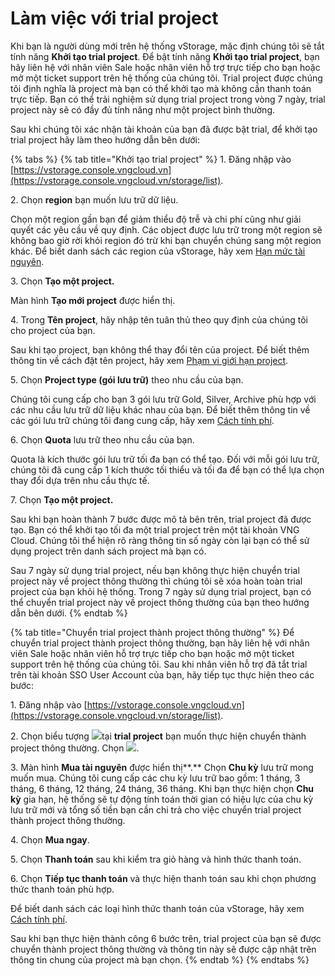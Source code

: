 # Làm việc với trial project

Khi bạn là người dùng mới trên hệ thống vStorage, mặc định chúng tôi sẽ tắt tính năng **Khởi tạo trial project**. Để bật tính năng **Khởi tạo trial project**, bạn hãy liên hệ với nhân viên Sale hoặc nhân viên hỗ trợ trực tiếp cho bạn hoặc mở một ticket support trên hệ thống của chúng tôi. Trial project được chúng tôi định nghĩa là project mà bạn có thể khởi tạo mà không cần thanh toán trực tiếp. Bạn có thể trải nghiệm sử dụng trial project trong vòng 7 ngày, trial project này sẽ có đầy đủ tính năng như một project bình thường.&#x20;

Sau khi chúng tôi xác nhận tài khoản của bạn đã được bật trial, để khởi tạo trial project hãy làm theo hướng dẫn bên dưới:

{% tabs %}
{% tab title="Khởi tạo trial project" %}
1\. Đăng nhập vào [https://vstorage.console.vngcloud.vn](https://vstorage.console.vngcloud.vn/storage/list).

2\. Chọn **region** bạn muốn lưu trữ dữ liệu.

Chọn một region gần bạn để giảm thiểu độ trễ và chi phí cũng như giải quyết các yêu cầu về quy định. Các object được lưu trữ trong một region sẽ không bao giờ rời khỏi region đó trừ khi bạn chuyển chúng sang một region khác. Để biết danh sách các region của vStorage, hãy xem [Hạn mức tài nguyên](../han-muc-tai-nguyen.md).

3\. Chọn **Tạo một project.**

Màn hình **Tạo mới project** được hiển thị.

4\. Trong **Tên project**, hãy nhập tên tuân thủ theo quy định của chúng tôi cho project của bạn.&#x20;

Sau khi tạo project, bạn không thể thay đổi tên của project. Để biết thêm thông tin về cách đặt tên project, hãy xem [Phạm vi giới hạn project](lam-viec-voi-project/pham-vi-gioi-han-project.md).

5\. Chọn **Project type (gói lưu trữ)** theo nhu cầu của bạn.

Chúng tôi cung cấp cho bạn 3 gói lưu trữ Gold, Silver, Archive phù hợp với các nhu cầu lưu trữ dữ liệu khác nhau của bạn. Để biết thêm thông tin về các gói lưu trữ chúng tôi đang cung cấp, hãy xem [Cách tính phí](../cach-tinh-phi/).

6\. Chọn **Quota** lưu trữ theo nhu cầu của bạn.

Quota là kích thước gói lưu trữ tối đa bạn có thể tạo. Đối với mỗi gói lưu trữ, chúng tôi đã cung cấp 1 kích thước tối thiểu và tối đa để bạn có thể lựa chọn thay đổi dựa trên nhu cầu thực tế.

7\. Chọn **Tạo một project.**

Sau khi bạn hoàn thành 7 bước được mô tả bên trên, trial project đã được tạo. Bạn có thể khởi tạo tối đa một trial project trên một tài khoản VNG Cloud. Chúng tôi thể hiện rõ ràng thông tin số ngày còn lại bạn có thể sử dụng project trên danh sách project mà bạn có.&#x20;

Sau 7 ngày sử dụng trial project, nếu bạn không thực hiện chuyển trial project này về project thông thường thì chúng tôi sẽ xóa hoàn toàn trial project của bạn khỏi hệ thống. Trong 7 ngày sử dụng trial project, bạn có thể chuyển trial project này về project thông thường của bạn theo hướng dẫn bên dưới.&#x20;
{% endtab %}

{% tab title="Chuyển trial project thành project thông thường" %}
Để chuyển trial project thành project thông thường, bạn hãy liên hệ với nhân viên Sale hoặc nhân viên hỗ trợ trực tiếp cho bạn hoặc mở một ticket support trên hệ thống của chúng tôi. Sau khi nhân viên hỗ trợ đã tắt trial trên tài khoản SSO User Account của bạn, hãy tiếp tục thực hiện theo các bước:

1\. Đăng nhập vào [https://vstorage.console.vngcloud.vn](https://vstorage.console.vngcloud.vn/storage/list).

2\. Chọn biểu tượng ![](https://docs.vngcloud.vn/download/thumbnails/49649749/image2023-3-6\_10-2-51.png?version=1\&modificationDate=1678786413000\&api=v2)tại **trial project** bạn muốn thực hiện chuyển thành project thông thường. Chọn ![](https://docs.vngcloud.vn/download/thumbnails/49649749/image2023-3-14\_16-38-33.png?version=1\&modificationDate=1678786713000\&api=v2).

3\. Màn hình **Mua tài nguyên** được hiển thị**.** Chọn **Chu kỳ** lưu trữ mong muốn mua. Chúng tôi cung cấp các chu kỳ lưu trữ bao gồm: 1 tháng, 3 tháng, 6 tháng, 12 tháng, 24 tháng, 36 tháng. Khi bạn thực hiện chọn **Chu kỳ** gia hạn, hệ thống sẽ tự động tính toán thời gian có hiệu lực của chu kỳ lưu trữ mới và tổng số tiền bạn cần chi trả cho việc chuyển trial project thành project thông thường.

4\. Chọn **Mua ngay**.

5\. Chọn **Thanh toán** sau khi kiểm tra giỏ hàng và hình thức thanh toán.

6\. Chọn **Tiếp tục thanh toán** và thực hiện thanh toán sau khi chọn phương thức thanh toán phù hợp.

Để biết danh sách các loại hình thức thanh toán của vStorage, hãy xem [Cách tính phí](../cach-tinh-phi/).&#x20;

Sau khi bạn thực hiện thành công 6 bước trên, trial project của bạn sẽ được chuyển thành project thông thường và thông tin này sẽ được cập nhật trên thông tin chung của project mà bạn chọn.
{% endtab %}
{% endtabs %}
